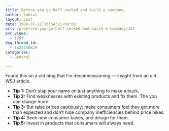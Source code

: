 ```yaml
---
title: Before you go half cocked and build a company…
author: koblas
layout: post
date: 2008-07-11T16:54:21+00:00
url: /p/before-you-go-half-cocked-and-build-a-company/167
pvc_views:
  - 1769
dsq_thread_id:
  - 1425256829
categories:
  - General

---
```

Found this on a old blog that I&#8217;m decommissioning &#8212; insight from an old WSJ article.

  * **Tip 1:** Don’t slap your name on just anything to make a buck. 
  * **Tip 2:** Find weaknesses with existing products and fix them. The you can charge more. 
  * **Tip 3:** But raise prices cautiously; make consumers feel they got more than expected and don’t hide company inefficiencies behind price hikes. 
  * **Tip 4:** Seek new consumer bases, and design for them. 
  * **Tip 5:** Invest in products that consumers will always need.